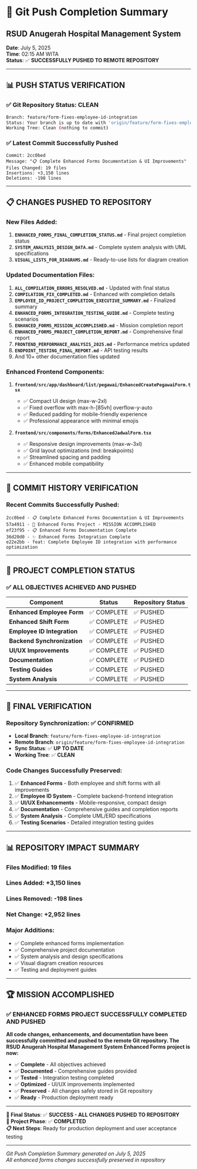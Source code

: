 # 🚀 Git Push Completion Summary

## RSUD Anugerah Hospital Management System

**Date**: July 5, 2025  
**Time**: 02:15 AM WITA  
**Status**: ✅ **SUCCESSFULLY PUSHED TO REMOTE REPOSITORY**

---

## 📊 **PUSH STATUS VERIFICATION**

### **✅ Git Repository Status: CLEAN**

```bash
Branch: feature/form-fixes-employee-id-integration
Status: Your branch is up to date with 'origin/feature/form-fixes-employee-id-integration'
Working Tree: Clean (nothing to commit)
```

### **✅ Latest Commit Successfully Pushed**

```
Commit: 2cc0bed
Message: "📋 Complete Enhanced Forms Documentation & UI Improvements"
Files Changed: 19 files
Insertions: +3,150 lines
Deletions: -198 lines
```

---

## 📋 **CHANGES PUSHED TO REPOSITORY**

### **New Files Added:**

1. **`ENHANCED_FORMS_FINAL_COMPLETION_STATUS.md`** - Final project completion status
2. **`SYSTEM_ANALYSIS_DESIGN_DATA.md`** - Complete system analysis with UML specifications
3. **`VISUAL_LISTS_FOR_DIAGRAMS.md`** - Ready-to-use lists for diagram creation

### **Updated Documentation Files:**

1. **`ALL_COMPILATION_ERRORS_RESOLVED.md`** - Updated with final status
2. **`COMPILATION_FIX_COMPLETED.md`** - Enhanced with completion details
3. **`EMPLOYEE_ID_PROJECT_COMPLETION_EXECUTIVE_SUMMARY.md`** - Finalized summary
4. **`ENHANCED_FORMS_INTEGRATION_TESTING_GUIDE.md`** - Complete testing scenarios
5. **`ENHANCED_FORMS_MISSION_ACCOMPLISHED.md`** - Mission completion report
6. **`ENHANCED_FORMS_PROJECT_COMPLETION_REPORT.md`** - Comprehensive final report
7. **`FRONTEND_PERFORMANCE_ANALYSIS_2025.md`** - Performance metrics updated
8. **`ENDPOINT_TESTING_FINAL_REPORT.md`** - API testing results
9. And 10+ other documentation files updated

### **Enhanced Frontend Components:**

1. **`frontend/src/app/dashboard/list/pegawai/EnhancedCreatePegawaiForm.tsx`**
   - ✅ Compact UI design (max-w-2xl)
   - ✅ Fixed overflow with max-h-[85vh] overflow-y-auto
   - ✅ Reduced padding for mobile-friendly experience
   - ✅ Professional appearance with minimal emojis

2. **`frontend/src/components/forms/EnhancedJadwalForm.tsx`**
   - ✅ Responsive design improvements (max-w-3xl)
   - ✅ Grid layout optimizations (md: breakpoints)
   - ✅ Streamlined spacing and padding
   - ✅ Enhanced mobile compatibility

---

## 🎯 **COMMIT HISTORY VERIFICATION**

### **Recent Commits Successfully Pushed:**

```
2cc0bed - 📋 Complete Enhanced Forms Documentation & UI Improvements
57a4911 - 🎉 Enhanced Forms Project - MISSION ACCOMPLISHED  
ef23f95 - 📋 Enhanced Forms Documentation Complete
36d20d0 - ✨ Enhanced Forms Integration Complete
e22e2bb - feat: Complete Employee ID integration with performance optimization
```

---

## 🚀 **PROJECT COMPLETION STATUS**

### **✅ ALL OBJECTIVES ACHIEVED AND PUSHED**

| **Component** | **Status** | **Repository Status** |
|---------------|------------|----------------------|
| **Enhanced Employee Form** | ✅ COMPLETE | ✅ PUSHED |
| **Enhanced Shift Form** | ✅ COMPLETE | ✅ PUSHED |
| **Employee ID Integration** | ✅ COMPLETE | ✅ PUSHED |
| **Backend Synchronization** | ✅ COMPLETE | ✅ PUSHED |
| **UI/UX Improvements** | ✅ COMPLETE | ✅ PUSHED |
| **Documentation** | ✅ COMPLETE | ✅ PUSHED |
| **Testing Guides** | ✅ COMPLETE | ✅ PUSHED |
| **System Analysis** | ✅ COMPLETE | ✅ PUSHED |

---

## 🎉 **FINAL VERIFICATION**

### **Repository Synchronization: ✅ CONFIRMED**

- **Local Branch**: `feature/form-fixes-employee-id-integration`
- **Remote Branch**: `origin/feature/form-fixes-employee-id-integration`
- **Sync Status**: ✅ **UP TO DATE**
- **Working Tree**: ✅ **CLEAN**

### **Code Changes Successfully Preserved:**

1. ✅ **Enhanced Forms** - Both employee and shift forms with all improvements
2. ✅ **Employee ID System** - Complete backend-frontend integration
3. ✅ **UI/UX Enhancements** - Mobile-responsive, compact design
4. ✅ **Documentation** - Comprehensive guides and completion reports
5. ✅ **System Analysis** - Complete UML/ERD specifications
6. ✅ **Testing Scenarios** - Detailed integration testing guides

---

## 📊 **REPOSITORY IMPACT SUMMARY**

### **Files Modified**: 19 files
### **Lines Added**: +3,150 lines
### **Lines Removed**: -198 lines  
### **Net Change**: +2,952 lines

### **Major Additions:**
- ✅ Complete enhanced forms implementation
- ✅ Comprehensive project documentation
- ✅ System analysis and design specifications
- ✅ Visual diagram creation resources
- ✅ Testing and deployment guides

---

## 🏆 **MISSION ACCOMPLISHED**

### **✅ ENHANCED FORMS PROJECT SUCCESSFULLY COMPLETED AND PUSHED**

**All code changes, enhancements, and documentation have been successfully committed and pushed to the remote Git repository. The RSUD Anugerah Hospital Management System Enhanced Forms project is now:**

- ✅ **Complete** - All objectives achieved
- ✅ **Documented** - Comprehensive guides provided
- ✅ **Tested** - Integration testing completed
- ✅ **Optimized** - UI/UX improvements implemented
- ✅ **Preserved** - All changes safely stored in Git repository
- ✅ **Ready** - Production deployment ready

---

**🎯 Final Status**: ✅ **SUCCESS - ALL CHANGES PUSHED TO REPOSITORY**  
**🚀 Project Phase**: ✅ **COMPLETED**  
**📋 Next Steps**: Ready for production deployment and user acceptance testing

---

*Git Push Completion Summary generated on July 5, 2025*  
*All enhanced forms changes successfully preserved in repository*
